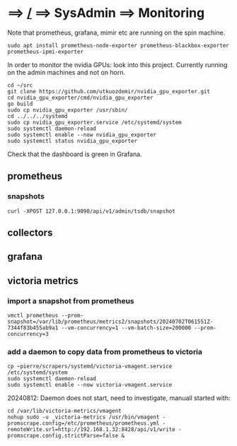 # ==> [/](Blog) ==> SysAdmin ==> Monitoring

Note that prometheus, grafana, mimir etc are running on the spin machine.
```
sudo apt install prometheus-node-exporter prometheus-blackbox-exporter prometheus-ipmi-exporter
```
In order to monitor the nvidia GPUs: look into this project. Currently running on the admin machines and not on horn.
```
cd ~/src
git clone https://github.com/utkuozdemir/nvidia_gpu_exporter.git
cd nvidia_gpu_exporter/cmd/nvidia_gpu_exporter
go build
sudo cp nvidia_gpu_exporter /usr/sbin/
cd ../../../systemd
sudo cp nvidia_gpu_exporter.service /etc/systemd/system
sudo systemctl daemon-reload
sudo systemctl enable --now nvidia_gpu_exporter
sudo systemctl status nvidia_gpu_exporter
```

Check that the dashboard is green in Grafana.

## prometheus

### snapshots
```
curl -XPOST 127.0.0.1:9090/api/v1/admin/tsdb/snapshot
```


## collectors

## grafana

## victoria metrics

### import a snapshot from prometheus

```
vmctl prometheus --prom-snapshot=/var/lib/prometheus/metrics2/snapshots/20240702T061551Z-7344f83b455ab9a1 --vm-concurrency=1 --vm-batch-size=200000 --prom-concurrency=3
```

### add a daemon to copy data from prometheus to victoria

```
cp ~pierre/scrapers/systemd/victoria-vmagent.service /etc/systemd/system
sudo systemctl daemon-reload
sudo systemctl enable --now victoria-vmagent.service
```

20240812: Daemon does not start, need to investigate, manuall started with:

```
cd /var/lib/victoria-metrics/vmagent
nohup sudo -u _victoria-metrics /usr/bin/vmagent -promscrape.config=/etc/prometheus/prometheus.yml -remoteWrite.url=http://192.168.1.32:8428/api/v1/write -promscrape.config.strictParse=false &
```
